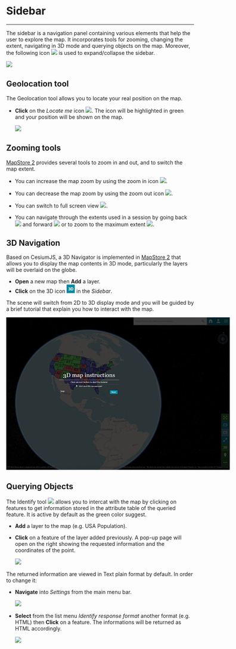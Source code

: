# Sidebar
*********

The sidebar is a navigation panel containing various elements that help the user to explore the map. It incorporates tools for zooming, changing the extent, navigating in 3D mode and querying objects on the map. Moreover, the following icon <img src="img/collapse.png" style="max-width:20px;"/> is used to expand/collapse the sidebar.

<img src="img/side-bar-1.png" style="max-width:600px;" />

Geolocation tool
----------------

The Geolocation tool allows you to locate your real position on the map.

* **Click** on the *Locate me* icon <img src="img/geolocation.png" style="max-width:20px;"/>. The icon will be highlighted in green and your position will be shown on the map.

  <img src="img/position.png" style="max-width:500px;" />

Zooming tools
-------------

[MapStore 2](https://mapstore2.geo-solutions.it/mapstore/#/) provides several tools to zoom in and out, and to switch the map extent. 

* You can increase the map zoom by using the zoom in icon <img src="img/zoom-in.png" style="max-width:18px;"/>.

* You can decrease the map zoom by using the zoom out icon <img src="img/zoom-out.png" style="max-width:18px;"/>.

* You can switch to full screen view <img src="img/full-screen.png" style="max-width:18px;"/>.

* You can navigate through the extents used in a session by going back <img src="img/back-extent.png" style="max-width:22px;"/> and forward <img src="img/forward-extent.png" style="max-width:22px;"/> or to zoom to the maximum extent <img src="img/max-extent.png" style="max-width:22px;"/>.

3D Navigation
-------------
Based on CesiumJS, a 3D Navigator is implemented in [MapStore 2](https://mapstore2.geo-solutions.it/mapstore/#/) that allows you to display the map contents in 3D mode, particularly the layers will be overlaid on the globe.

* **Open** a new map then **Add** a layer. 
* **Click** on the 3D icon <img src="img/3D-icon.png" style="max-width:22px;"/> in the *Sidebar*.

The scene will switch from 2D to 3D display mode and you will be guided by a brief tutorial that explain you how to interact with the map.  

<img src="img/3D-mode.png" style="max-width:600px;" />



Querying Objects
----------------

The Identify tool  <img src="img/identify.png" style="max-width:22px;"/> allows you to intercat with the map by clicking on features to get information stored in the attribute table of the queried feature. It is active by default as the green color suggest. 

* **Add** a layer to the map (e.g. USA Population).
* **Click** on a feature of the layer added previously. A pop-up page will open on the right showing the requested information and the coordinates of the point. 

  <img src="img/get-info.png" style="max-width:500px;" />

The returned information are viewed in Text plain format by default. In order to change it:

* **Navigate** into *Settings* from the main menu bar. 

  <img src="img/settings.png" style="max-width:500px;" />

* **Select** from the list menu *Identify response format* another format (e.g. HTML) then **Click** on a feature. The informations will be returned as HTML accordingly.  

  <img src="img/html-info.png" style="max-width:500px;" />